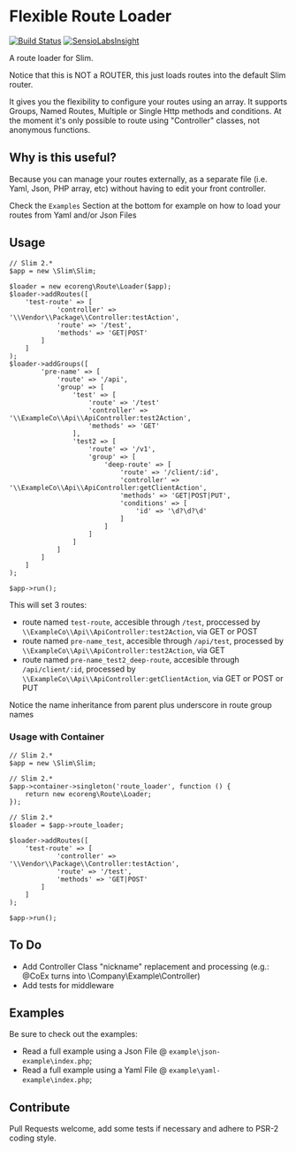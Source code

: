 Flexible Route Loader
=======================
[![Build Status](https://travis-ci.org/ecoreng/flexible-route-loader.svg?branch=master)](https://travis-ci.org/ecoreng/flexible-route-loader) [![SensioLabsInsight](https://insight.sensiolabs.com/projects/0f7d4aa7-f480-46dc-b9dc-a6191bfab8f5/mini.png)](https://insight.sensiolabs.com/projects/0f7d4aa7-f480-46dc-b9dc-a6191bfab8f5)

A route loader for Slim.

Notice that this is NOT a ROUTER, this just loads routes into the default Slim router.

It gives you the flexibility to configure your routes using an array. It supports
Groups, Named Routes, Multiple or Single Http methods and conditions. At the moment
it's only possible to route using "Controller" classes, not anonymous functions.


## Why is this useful? ##

Because you can manage your routes externally, as a separate file (i.e. Yaml, Json, PHP array, etc) without
having to edit your front controller.

Check the ``Examples`` Section at the bottom for example on how to load your routes from Yaml and/or Json Files


## Usage ##
```
// Slim 2.*
$app = new \Slim\Slim;

$loader = new ecoreng\Route\Loader($app);
$loader->addRoutes([
    'test-route' => [
            'controller' => '\\Vendor\\Package\\Controller:testAction',
            'route' => '/test',
            'methods' => 'GET|POST'
        ]
    ]
);
$loader->addGroups([
        'pre-name' => [
            'route' => '/api',
            'group' => [
                'test' => [
                    'route' => '/test'
                    'controller' => '\\ExampleCo\\Api\\ApiController:test2Action',
                    'methods' => 'GET'
                ],
                'test2 => [
                    'route' => '/v1',
                    'group' => [
                        'deep-route' => [
                            'route' => '/client/:id',
                            'controller' => '\\ExampleCo\\Api\\ApiController:getClientAction',
                            'methods' => 'GET|POST|PUT',
                            'conditions' => [
                                'id' => '\d?\d?\d'
                            ]
                        ]
                    ]
                ]
            ]
        ]
    ]
);

$app->run();

```
This will set 3 routes:
 - route named ``test-route``, accesible through ``/test``, proccessed by ``\\ExampleCo\\Api\\ApiController:test2Action``, via GET or POST
 - route named ``pre-name_test``, accesible through ``/api/test``, processed by ``\\ExampleCo\\Api\\ApiController:test2Action``, via GET
 - route named ``pre-name_test2_deep-route``, accesible through ``/api/client/:id``, processed by ``\\ExampleCo\\Api\\ApiController:getClientAction``, via GET or POST or PUT

Notice the name inheritance from parent plus underscore in route group names


### Usage with Container ###

```
// Slim 2.*
$app = new \Slim\Slim;

// Slim 2.*
$app->container->singleton('route_loader', function () {
    return new ecoreng\Route\Loader;
});

// Slim 2.*
$loader = $app->route_loader;

$loader->addRoutes([
    'test-route' => [
            'controller' => '\\Vendor\\Package\\Controller:testAction',
            'route' => '/test',
            'methods' => 'GET|POST'
        ]
    ]
);

$app->run();
```

## To Do ##
- Add Controller Class "nickname" replacement and processing (e.g.: @CoEx turns into \Company\Example\Controller)
- Add tests for middleware

## Examples ##
Be sure to check out the examples:

- Read a full example using a Json File @ ``example\json-example\index.php``;
- Read a full example using a Yaml File @ ``example\yaml-example\index.php``;

## Contribute ##
Pull Requests welcome, add some tests if necessary and adhere to PSR-2 coding style.
